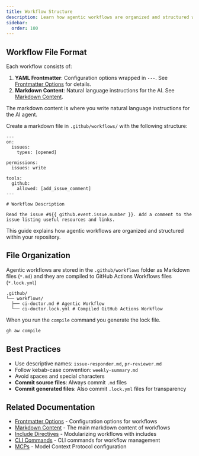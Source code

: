 ```yaml
---
title: Workflow Structure
description: Learn how agentic workflows are organized and structured within your repository, including directory layout and file organization.
sidebar:
  order: 100
---
```


## Workflow File Format

Each workflow consists of:

1. **YAML Frontmatter**: Configuration options wrapped in `---`. See [Frontmatter Options](/gh-aw/reference/frontmatter/) for details.
2. **Markdown Content**: Natural language instructions for the AI. See [Markdown Content](/gh-aw/reference/markdown/).

The markdown content is where you write natural language instructions for the AI agent. 

Create a markdown file in `.github/workflows/` with the following structure:

```aw wrap
---
on:
  issues:
    types: [opened]

permissions:
  issues: write

tools:
  github:
    allowed: [add_issue_comment]
---

# Workflow Description

Read the issue #${{ github.event.issue.number }}. Add a comment to the issue listing useful resources and links.
```

This guide explains how agentic workflows are organized and structured within your repository.

## File Organization

Agentic workflows are stored in the `.github/workflows` folder as Markdown files (`*.md`)
and they are compiled to GitHub Actions Workflows files (`*.lock.yml`)

```
.github/
└── workflows/
  ├── ci-doctor.md # Agentic Workflow
  └── ci-doctor.lock.yml # Compiled GitHub Actions Workflow
```

When you run the `compile` command you generate the lock file.

```sh
gh aw compile
```

## Best Practices

- Use descriptive names: `issue-responder.md`, `pr-reviewer.md`
- Follow kebab-case convention: `weekly-summary.md`
- Avoid spaces and special characters
- **Commit source files**: Always commit `.md` files
- **Commit generated files**: Also commit `.lock.yml` files for transparency

## Related Documentation

- [Frontmatter Options](/gh-aw/reference/frontmatter/) - Configuration options for workflows
- [Markdown Content](/gh-aw/reference/markdown/) - The main markdown content of workflows
- [Include Directives](/gh-aw/reference/include-directives/) - Modularizing workflows with includes
- [CLI Commands](/gh-aw/tools/cli/) - CLI commands for workflow management
- [MCPs](/gh-aw/guides/mcps/) - Model Context Protocol configuration

